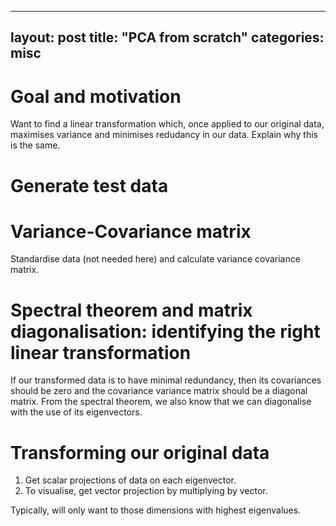 
---
layout: post
title:  "PCA from scratch"
categories: misc
---

# Goal and motivation
Want to find a linear transformation which, once applied to our original data, maximises variance and minimises redudancy in our data. Explain why this is the same.

# Generate test data

# Variance-Covariance matrix
Standardise data (not needed here) and calculate variance covariance matrix.

# Spectral theorem and matrix diagonalisation: identifying the right linear transformation
If our transformed data is to have minimal redundancy, then its covariances should be zero and the covariance variance matrix should be a diagonal matrix.
From the spectral theorem, we also know that we can diagonalise with the use of its eigenvectors.

# Transforming our original data 
1. Get scalar projections of data on each eigenvector.
2. To visualise, get vector projection by multiplying by vector.

Typically, will only want to those dimensions with highest eigenvalues.
